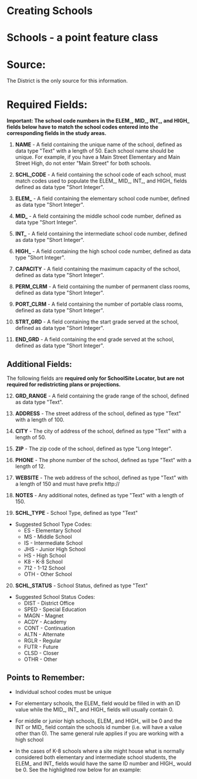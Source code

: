 # Creating Schools

# Schools - a point feature class
# Source:
The District is the only source for this information.

# Required Fields:
**Important: The school code numbers in the ELEM_, MID_, INT_, and HIGH_ fields below have to match the school codes entered into the corresponding fields in the study areas.**

 

1. **NAME** - A field containing the unique name of the school, defined as data type "Text" with a length of 50. Each school name should be unique. For example, if you have a Main Street Elementary and Main Street High, do not enter "Main Street" for both schools.

2. **SCHL_CODE** - A field containing the school code of each school, must match codes used to populate the ELEM_, MID_, INT_, and HIGH_ fields defined as data type "Short Integer".

3. **ELEM_** - A field containing the elementary school code number, defined as data type "Short Integer".

4. **MID_** - A field containing the middle school code number, defined as data type "Short Integer".

5. **INT_** - A field containing the intermediate school code number, defined as data type "Short Integer".

6. **HIGH_** - A field containing the high school code number, defined as data type "Short Integer".

7. **CAPACITY** - A field containing the maximum capacity of the school, defined as data type "Short Integer".

8. **PERM_CLRM** - A field containing the number of permanent class rooms, defined as data type "Short Integer".

9. **PORT_CLRM** - A field containing the number of portable class rooms, defined as data type "Short Integer".

10. **STRT_GRD** - A field containing the start grade served at the school, defined as data type "Short Integer".

11. **END_GRD** - A field containing the end grade served at the school, defined as data type "Short Integer".

## Additional Fields:
The following fields are **required only for SchoolSite Locator, but are not required for redistricting plans or projections.**

 

12. **GRD_RANGE** - A field containing the grade range of the school, defined as data type "Text".

13. **ADDRESS** - The street address of the school, defined as type "Text" with a length of 100.

14. **CITY** - The city of address of the school, defined as type "Text" with a length of 50.

15. **ZIP** - The zip code of the school, defined as type "Long Integer".

16. **PHONE** - The phone number of the school, defined as type "Text" with a length of 12.

17. **WEBSITE** - The web address of the school, defined as type "Text" with a length of 150 and must have prefix http://

18. **NOTES** - Any additional notes, defined as type "Text" with a length of 150.

19. **SCHL_TYPE** - School Type, defined as type "Text"
* Suggested School Type Codes:
  * ES - Elementary School
  * MS - Middle School
  * IS - Intermediate School
  * JHS - Junior High School
  * HS - High School
  * K8 - K-8 School
  * 712 - 1-12 School
  * OTH - Other School

20. **SCHL_STATUS** - School Status, defined as type "Text"
* Suggested School Status Codes:
  * DIST - District Office
  * SPED - Special Education
  * MAGN - Magnet
  * ACDY - Academy
  * CONT - Continuation
  * ALTN - Alternate
  * RGLR - Regular
  * FUTR - Future
  * CLSD - Closer
  * OTHR - Other

## Points to Remember:
* Individual school codes must be unique

* For elementary schools, the ELEM_ field would be filled in with an ID value while the MID_, INT_ and HIGH_ fields will usually contain 0.

* For middle or junior high schools, ELEM_ and HIGH_ will be 0 and the INT or MID_ field contain the schools id number (i.e. will have a value other than 0).  The same general rule applies if you are working with a high school

* In the cases of K-8 schools where a site might house what is normally considered both elementary and intermediate school students, the ELEM_ and INT_ fields would have the same ID number and HIGH_ would be 0. See the highlighted row below for an example:

